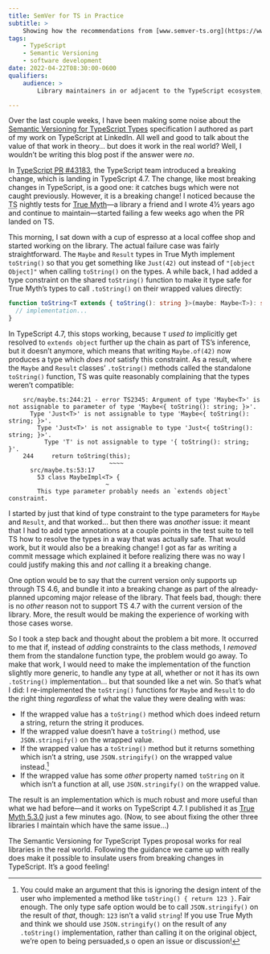 ```yaml
---
title: SemVer for TS in Practice
subtitle: >
    Showing how the recommendations from [www.semver-ts.org](https://www.semver-ts.org) can actually work in the real world.
tags:
    - TypeScript
    - Semantic Versioning
    - software development
date: 2022-04-22T08:30:00-0600
qualifiers:
    audience: >
        Library maintainers in or adjacent to the TypeScript ecosystem, especially anyone skeptical of the practicality of the [Semantic Versioning for TypeScript Types](https://www.semver-ts.org) proposal.

---
```


Over the last couple weeks, I have been making some noise about the [Semantic Versioning for TypeScript Types](https://www.semver-ts.org) specification I authored as part of my work on TypeScript at LinkedIn. All well and good to talk about the value of that work in theory… but does it work in the real world? Well, I wouldn’t be writing this blog post if the answer were *no*.

In [TypeScript <abbr title="pull request">PR</abbr> #43183](https://github.com/microsoft/TypeScript/pull/43183), the TypeScript team introduced a breaking change, which is landing in TypeScript 4.7. The change, like most breaking changes in TypeScript, is a good one: it catches bugs which were not caught previously. However, it is a breaking change! I noticed because the <abbr title="TypeScript">TS</abbr> nightly tests for [True Myth](https://github.com/true-myth/true-myth)—a library a friend and I wrote 4½ years ago and continue to maintain—started failing a few weeks ago when the <abbr>PR</abbr> landed on <abbr>TS</abbr>.

This morning, I sat down with a cup of espresso at a local coffee shop and started working on the library. The actual failure case was fairly straightforward. The `Maybe` and `Result` types in True Myth implement `toString()` so that you get something like `Just(42)` out instead of `"[object Object]"` when calling `toString()` on the types. A while back, I had added a type constraint on the shared `toString()` function to make it type safe for True Myth’s types to call `.toString()` on their wrapped values directly:

```ts
function toString<T extends { toString(): string }>(maybe: Maybe<T>): string {
  // implementation...
}
```

In TypeScript 4.7, this stops working, because `T` *used to* implicitly get resolved to `extends object` further up the chain as part of <abbr>TS</abbr>’s inference, but it doesn’t anymore, which means that writing `Maybe.of(42)` now produces a type which *does not* satisfy this constraint. As a result, where the `Maybe` and `Result` classes’ `.toString()` methods called the standalone `toString()` function, TS was quite reasonably complaining that the types weren’t compatible:

```
    src/maybe.ts:244:21 - error TS2345: Argument of type 'Maybe<T>' is not assignable to parameter of type 'Maybe<{ toString(): string; }>'.
      Type 'Just<T>' is not assignable to type 'Maybe<{ toString(): string; }>'.
        Type 'Just<T>' is not assignable to type 'Just<{ toString(): string; }>'.
          Type 'T' is not assignable to type '{ toString(): string; }'.
    244     return toString(this);
                            ~~~~
      src/maybe.ts:53:17
        53 class MaybeImpl<T> {
                           ~
        This type parameter probably needs an `extends object` constraint.
```

I started by just that kind of type constraint to the type parameters for `Maybe` and `Result`, and that worked… but then there was *another* issue: it meant that I had to add type annotations at a couple points in the test suite to tell <abbr>TS</abbr> how to resolve the types in a way that was actually safe. That would work, but it would also be a breaking change! I got as far as writing a commit message which explained it before realizing there was no way I could justify making this and *not* calling it a breaking change.

One option would be to say that the current version only supports up through TS 4.6, and bundle it into a breaking change as part of the already-planned upcoming major release of the library. That feels bad, though: there is no *other* reason not to support <abbr>TS</abbr> 4.7 with the current version of the library. More, the result would be making the experience of working with those cases worse.

So I took a step back and thought about the problem a bit more. It occurred to me that if, instead of *adding* constraints to the class methods, I *removed* them from the standalone function type, the problem would go away. To make that work, I would need to make the implementation of the function slightly more generic, to handle any type at all, whether or not it has its own `.toString()` implementation… but that sounded like a net win. So that’s what I did: I re-implemented the `toString()` functions for `Maybe` and `Result` to do the right thing *regardless* of what the value they were dealing with was:

- If the wrapped value has a `toString()` method which does indeed return a string, return the string it produces.
- If the wrapped value doesn’t have a `toString()` method, use `JSON.stringify()` on the wrapped value.
- If the wrapped value has a `toString()` method but it returns something which isn’t a string, use `JSON.stringify()` on the wrapped value instead.[^ignoring-the-user]
- If the wrapped value has some *other* property named `toString` on it which isn’t a function at all, use `JSON.stringify()` on the wrapped value.

The result is an implementation which is much robust and more useful than what we had before—and it works on TypeScript 4.7. I published it as [True Myth 5.3.0](https://github.com/true-myth/true-myth/releases/tag/v5.3.0) just a few minutes ago. (Now, to see about fixing the other three libraries I maintain which have the same issue…)

The Semantic Versioning for TypeScript Types proposal works for real libraries in the real world. Following the guidance we came up with really does make it possible to insulate users from breaking changes in TypeScript. It’s a good feeling!



[^ignoring-the-user]: You could make an argument that this is ignoring the design intent of the user who implemented a method like `toString() { return 123 }`. Fair enough. The only type safe option would be to call `JSON.stringify()` on the result of *that*, though: `123` isn’t a valid `string`! If you use True Myth and think we should use `JSON.stringify()` on the result of any `.toString()` implementation, rather than calling it on the original object, we’re open to being persuaded,s o open an issue or discussion!